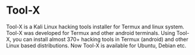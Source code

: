 # Tool-X
Tool-X is a Kali Linux hacking tools installer for Termux and linux system. Tool-X was developed for Termux and other android terminals. Using Tool-X, you can install almost 370+ hacking tools in Termux (android) and other Linux based distributions. Now Tool-X is available for Ubuntu, Debian etc.
